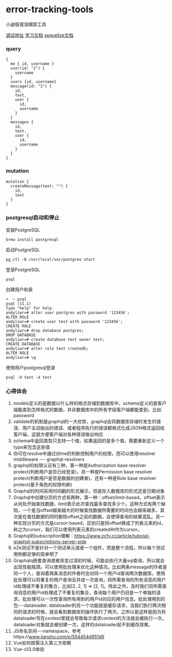 # error-tracking-tools
小迪版错误跟踪工具

[调试地址](http://localhost:4000/graphql)
[学习文档](https://www.robinwieruch.de/graphql-apollo-server-tutorial/)
[sequelize文档](https://github.com/demopark/sequelize-docs-Zh-CN/blob/76b940a8a6/querying.md)

### query
```
{
  me { id, username }
  user(id: "2") {
    username
  }
  users {id, username}
  message(id: "1") {
    id,
    text,
    user {
      id,
      username
    }
  }
  messages {
    id,
    text,
    user {
      id,
      username
    }
  }
}
```

### mutation
```
mutation {
  createMessage(text: "") {
    id,
    text
  }
}
```

### postgresql启动和停止
安装PostgreSQL
```
brew install postgresql
```
启动PostgreSQL
```
pg_ctl -D /usr/local/var/postgres start
```
登录PostgreSQL
```
psql
```
创建用户和表
```
➜  ~ psql
psql (11.1)
Type "help" for help.
andyliwr=# alter user postgres with password '123456';  
ALTER ROLE
andyliwr=# create user test with password '123456';
CREATE ROLE
andyliwr=# drop database postgres;
DROP DATABASE
andyliwr=# create database test owner test;
CREATE DATABASE
andyliwr=# alter role test createdb;
ALTER ROLE
andyliwr=# \q
```
使用用户postgresql登录
```
psql -U test -d test
```

### 心得体会
1. models定义的是数据以什么样的格式存储到数据库中，schema定义的是客户端能查到怎样格式的数据，并非数据库中的所有字段客户端都能查到，比如password
2. validate的机制是graphql的一大优势，graphql会将数据库存储时发生的错误、用户主动抛出的错误、或者程序执行的错误都格式化成JSON格式返回给客户端，这就方便客户端对各种错误做出响应
3. schema中返回类型只支持一个值，如果返回的是多个值，需要重新定义一个type来包含这些值
4. 你可在resolve中通过对me的判断控制用户的权限，而可以使用resolver middleware --- graphql-resolvers
5. graphql的权限认证有三种，第一种是Authorization base resolver protect(判断用户是否已经登录)，另一种是Permission base resolver protect(判断用户是否是数据的创建者)，还有一种是Role base resolver protect(基于角色的权限判断)
6. Graphql的时间采用时间戳的形式展示，但是存入数据库的形式还是日期对象
7. Graphql中创建分页的方式有两种，第一种：offset/limit-based，offset表示从何处开始查找数据，limit表示此次查找最多查找多少个。这种方式有两个缺陷，一个是当offset越来越大的时候查找数据所需要的时间也会越来越多，其次是在查找数据的同时删除offset之前的数据，会使得查询的结果混乱。另一种实现分页的方式是cursor-based，区别只是将offset换成了列表元素的id，称之为cursor，我们可以使用列表元素的createdAt作为cursor。
8. Graphql的subscription理解：https://www.zcfy.cc/article/tutorial-graphql-subscriptions-server-side
9. e2e测试不是针对一个测试单元或者一个组件，而是整个流程，所以每个测试用例都足够的简单明了
10. Graphqlq嵌套查询或者突变过深的时候，可能会执行大量sql查询，所以就会出现性能瓶颈。可以使用批处理来优化这种情况。比如两条message的作者是同一个人，查询着两条消息的作者时会对同一个用户id查询两次数据库。使用批处理可以将重复的用户查询合并成一次查询，将所需查询的所有消息的用户id处理成不重复的集合，比如[2, 2, 1] => [2, 1]。除此之外，及时我们将所需查询消息的用户id处理成了不重复的集合，查询每个用户仍旧是一个单独的请求，批处理可以一次性查询所有用到的用户id对应的用户信息。批处理用到的包---dataloader. dataloader的另一个功能就是缓存请求，当我们执行两次相同的请求的时候，就会看到数据库的操作执行了两次，之所以是这样是因为将dataloader写在context里就会导致每次请求context的方法就会被执行一次，dataloader对象就会被创建一次，这样的dataloader起不到缓存效果。
11. JS命名空间---namespace，参考https://www.jianshu.com/p/554454d951d9
12. Vue如何按需注入第三方依赖
13. Vue-cli3.0体验
